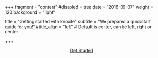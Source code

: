 +++
fragment = "content"
#disabled = true
date = "2016-09-07"
weight = 120
background = "light"

title = "Getting started with knoxite"
subtitle = "We prepared a quickstart guide for you!"
#title_align = "left" # Default is center, can be left, right or center

+++

<p>
  <center>
    <a class="btn btn-primary btn-lg" href="/getting-started" role="button">Get Started</a>
  </center>
</p>

